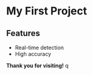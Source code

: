 # My First Project

## Features
- Real-time detection
- High accuracy

**Thank you for visiting!**
q